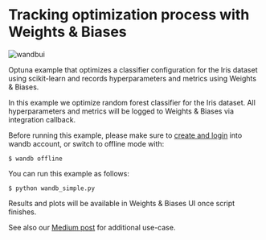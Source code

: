 # Tracking optimization process with Weights & Biases

![wandbui](https://user-images.githubusercontent.com/37713008/133468378-3eae55e3-dd07-4e87-b3cf-f60c06fd061d.png)

Optuna example that optimizes a classifier configuration for the Iris dataset using
scikit-learn and records hyperparameters and metrics using Weights & Biases.

In this example we optimize random forest classifier for the Iris dataset. All
hyperparameters and metrics will be logged to Weights & Biases via integration callback.

Before running this example, please make sure to [create and login](https://docs.wandb.ai/quickstart#1-set-up-wandb) into wandb account,
or switch to offline mode with:
```
$ wandb offline
```

You can run this example as follows:
```
$ python wandb_simple.py
```

Results and plots will be available in Weights & Biases UI once script finishes.

See also our [Medium post](https://medium.com/optuna/optuna-meets-weights-and-biases-58fc6bab893) for additional use-case.
